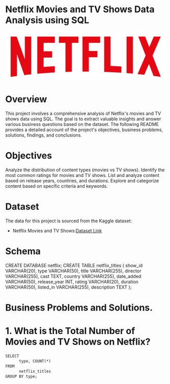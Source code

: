 # Netflix Movies and TV Shows Data Analysis using SQL  
![Netflix.logo](https://github.com/Mahadevkempe/SQL_Projects/blob/main/Netflix%20Movies%20and%20TV%20Shows/Logo.png)

# Overview

This project involves a comprehensive analysis of Netflix's movies and TV shows data using SQL. The goal is to extract valuable insights and answer various business questions based on the dataset. The following README provides a detailed account of the project's objectives, business problems, solutions, findings, and conclusions.

# Objectives

Analyze the distribution of content types (movies vs TV shows).
Identify the most common ratings for movies and TV shows.
List and analyze content based on release years, countries, and durations.
Explore and categorize content based on specific criteria and keywords.

# Dataset
The data for this project is sourced from the Kaggle dataset:


- Netflix Movies and TV Shows:[Dataset Link](https://www.kaggle.com/datasets/shivamb/netflix-shows?resource=download)

# Schema
CREATE DATABASE netflix;
CREATE TABLE netflix_titles (
    show_id VARCHAR(20),
    type VARCHAR(50),
    title VARCHAR(255),
    director VARCHAR(255),
    cast TEXT,
    country VARCHAR(255),
    date_added VARCHAR(50),
    release_year INT,
    rating VARCHAR(20),
    duration VARCHAR(50),
    listed_in VARCHAR(255),
    description TEXT
);

# Business Problems and Solutions. 

# 1. What is the Total Number of Movies and TV Shows on Netflix?
    SELECT 
          type, COUNT(*)
    FROM
          netflix_titles
    GROUP BY type; 








